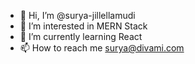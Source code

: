 - 👋 Hi, I’m @surya-jillellamudi
- 👀 I’m interested in MERN Stack
- 🌱 I’m currently learning React
- 📫 How to reach me surya@divami.com

<!---
surya-jillellamudi/surya-jillellamudi is a ✨ special ✨ repository because its `README.md` (this file) appears on your GitHub profile.
You can click the Preview link to take a look at your changes.
--->
